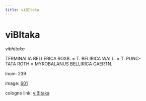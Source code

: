 ```yaml
---
title: viBItaka
---
```


# viBItaka

<i>vibhītaka</i>  <div n="P" /><bot>TERMINALIA BELLERICA ROXB.</bot> = <bot>T. BELIRICA WALL.</bot> = <bot>T. PUNC- <div n="lb" />TATA ROTH</bot> = <bot>MYROBALANUS BELLIRICA GAERTN.</bot>

lnum: 239

image: [601](https://www.sanskrit-lexicon.uni-koeln.de/scans/csl-apidev/servepdf.php?dict=snp&page=601)

cologne link: [viBItaka](https://sanskrit-lexicon.uni-koeln.de/scans/csl-apidev/getword.php?dict=snp&key=viBItaka)

